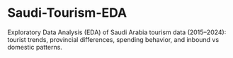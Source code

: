 # Saudi-Tourism-EDA
Exploratory Data Analysis (EDA) of Saudi Arabia tourism data (2015–2024): tourist trends, provincial differences, spending behavior, and inbound vs domestic patterns.

